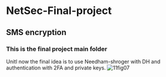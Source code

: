 # NetSec-Final-project
## SMS encryption
### This is the final project main folder
Unitl now the final idea is to use Needham-shroger with DH and authentication with 2FA and private keys.
  ![11fig07](https://user-images.githubusercontent.com/15838537/164345208-0a88a277-09c2-4e39-877e-e9723862709d.jpg)
